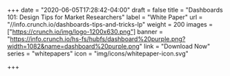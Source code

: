 +++
date = "2020-06-05T17:28:42-04:00"
draft = false
title = "Dashboards 101: Design Tips for Market Researchers"
label = "White Paper"
url = "//info.crunch.io/dashboards-tips-and-tricks-lp"
weight = 200
images = ["https://crunch.io/img/logo-1200x630.png"]
banner = "https://info.crunch.io/hs-fs/hubfs/dashboard%20purple.png?width=1082&name=dashboard%20purple.png"
link = "Download Now"
series = "whitepapers"
icon = "img/icons/whitepaper-icon.svg"

+++
